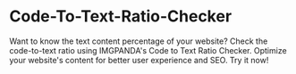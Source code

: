 # Code-To-Text-Ratio-Checker
Want to know the text content percentage of your website? Check the code-to-text ratio using IMGPANDA's Code to Text Ratio Checker. Optimize your website's content for better user experience and SEO. Try it now!
